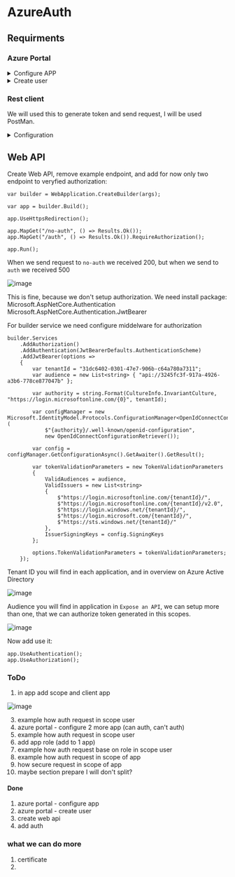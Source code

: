 # AzureAuth

## Requirments
### Azure Portal
<details>
  <summary>Configure APP</summary>

  1. open service `Azure Active Directory`
  2. in `Manage` section find `APP registration`
  3. click on New registration

  ![image](https://user-images.githubusercontent.com/11536139/231072183-e44da553-01e1-45a3-8362-dd5e393fa597.png)

  4. in Manage section select `Expose an API`
  5. Set `Application ID URI`
  
  ![image](https://user-images.githubusercontent.com/11536139/231495931-f1b6cca7-f5de-4b40-94d9-f144cd1d760e.png)

  6. in `Manage` goto `Certificates & secrets`
  7. add new `Client secret`, save this
  
</details>
<details>
  <summary>Create user</summary>
  
  1. open service Azure Active Directory
  2. in Manage section find users
  3. click on New user -> Create new user
  
  ![image](https://user-images.githubusercontent.com/11536139/231476246-db4cbba0-a557-4a44-9f56-ca0b3d8001d8.png)
  
  4. fill form and create, don't forgot save password ;-) 
  
  ![image](https://user-images.githubusercontent.com/11536139/231476831-28eed144-b90e-471d-9826-f73c7735b1c5.png)

</details>

### Rest client
We will used this to generate token and send request, I will be used PostMan.

<details>
  <summary>Configuration</summary>
  
  In `Authorization` tab chose OAuth 2.0 type
  
  ![image](https://user-images.githubusercontent.com/11536139/231504571-1ec0fa29-6546-46df-ab25-04680e38afc2.png)

  In `Configure New Token` fill all data
  1. `Token name`
  2. `Grant type` -> `Authorization code`
  3. `Callback url` -> this will be setup automaticly, but to worked we need add this url to our application
  
  In `Manage` section, select `Authentication` -> `Add a platform` -> `Web` -> past redirect url -> `Configure`

  ![image](https://user-images.githubusercontent.com/11536139/231506576-6ad69661-9594-451e-8ece-f8c587e97773.png)
  
  ![image](https://user-images.githubusercontent.com/11536139/231507189-80bf3f9c-f5f9-4074-a4c0-13703472ff16.png)
  
  4. `Auth URL` -> https://login.microsoftonline.com/{TenantId}/oauth2/v2.0/authorize
  5. `Access Token URL` -> https://login.microsoftonline.com/{TenantId}/oauth2/v2.0/token
  6. `Client ID` -> you will find this on overwiev in application
  
  ![image](https://user-images.githubusercontent.com/11536139/231508007-1f27d89f-4fa4-47c2-b680-e163f23d1afc.png)

  7. `Client Secret` -> generated in application (`Manage` -> `Certificates & secrets`)
  8. `Scope` -> generated in application (`Manage` -> `Expose an API`), and you need add `/.default` (eg. `api://3245fc3f-917a-4926-a3b6-778ce877047b/.default`)
  9. `State` -> can be empty
  10. `Client Authentication` -> `Send as Basic Auth header`
  
  ![image](https://user-images.githubusercontent.com/11536139/231509021-314107e9-66f7-4bfd-90e4-fe506687cdbf.png)

  Now we can generated token, we need login to AD using user credential

  
</details>

## Web API
Create Web API, remove example endpoint, and add for now only two endpoint to veryfied authorization:
  ```
var builder = WebApplication.CreateBuilder(args);

var app = builder.Build();

app.UseHttpsRedirection();

app.MapGet("/no-auth", () => Results.Ok());
app.MapGet("/auth", () => Results.Ok()).RequireAuthorization();

app.Run();
  ```
When we send request to `no-auth` we received 200, but when we send to `auth` we received 500

![image](https://user-images.githubusercontent.com/11536139/231489913-90380c0d-474d-45b9-a025-299c7cfe1af3.png)

This is fine, because we don't setup authorization. We need install package:
Microsoft.AspNetCore.Authentication
Microsoft.AspNetCore.Authentication.JwtBearer

For builder service we need configure middelware for authorization
```
builder.Services
    .AddAuthorization()
    .AddAuthentication(JwtBearerDefaults.AuthenticationScheme)
    .AddJwtBearer(options =>
    {
        var tenantId = "31dc6402-0301-47e7-906b-c64a780a7311";
        var audience = new List<string> { "api://3245fc3f-917a-4926-a3b6-778ce877047b" };

        var authority = string.Format(CultureInfo.InvariantCulture, "https://login.microsoftonline.com/{0}", tenantId);

        var configManager = new Microsoft.IdentityModel.Protocols.ConfigurationManager<OpenIdConnectConfiguration>(
            $"{authority}/.well-known/openid-configuration",
            new OpenIdConnectConfigurationRetriever());

        var config = configManager.GetConfigurationAsync().GetAwaiter().GetResult();

        var tokenValidationParameters = new TokenValidationParameters
        {
            ValidAudiences = audience,
            ValidIssuers = new List<string>
            {
                $"https://login.microsoftonline.com/{tenantId}/",
                $"https://login.microsoftonline.com/{tenantId}/v2.0",
                $"https://login.windows.net/{tenantId}/",
                $"https://login.microsoft.com/{tenantId}/",
                $"https://sts.windows.net/{tenantId}/"
            },
            IssuerSigningKeys = config.SigningKeys
        };

        options.TokenValidationParameters = tokenValidationParameters;
    });
```

Tenant ID you will find in each application, and in overview on Azure Active Directory

![image](https://user-images.githubusercontent.com/11536139/231496504-9ffe18fa-31b4-4cc3-96c7-7012f96d84d4.png)

Audience you will find in application in `Expose an API`, we can setup more than one, that we can authorize token generated in this scopes.

![image](https://user-images.githubusercontent.com/11536139/231497206-e1d7cd8c-6fa9-4519-8a6e-ef09fe519f8f.png)



Now add use it:
```
app.UseAuthentication();
app.UseAuthorization();
```



### ToDo 
1. in app add scope and client app 

![image](https://user-images.githubusercontent.com/11536139/231510925-9193a3b2-9158-4862-b865-edcb2bf721d3.png)

3. example how auth request in scope user
4. azure portal - configure 2 more app (can auth, can't auth)
5. example how auth request in scope user
6. add app role (add to 1 app)
7. example how auth request base on role in scope user
8. example how auth request in scope of app
9. how secure request in scope of app
10. maybe section prepare I will don't split?

#### Done
1. azure portal - configure app 
1. azure portal - create user
1. create web api
1. add auth

### what we can do more
1. certificate
1. 


